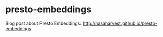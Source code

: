 # presto-embeddings

Blog post about Presto Embeddings: http://nasaharvest.github.io/presto-embeddings

